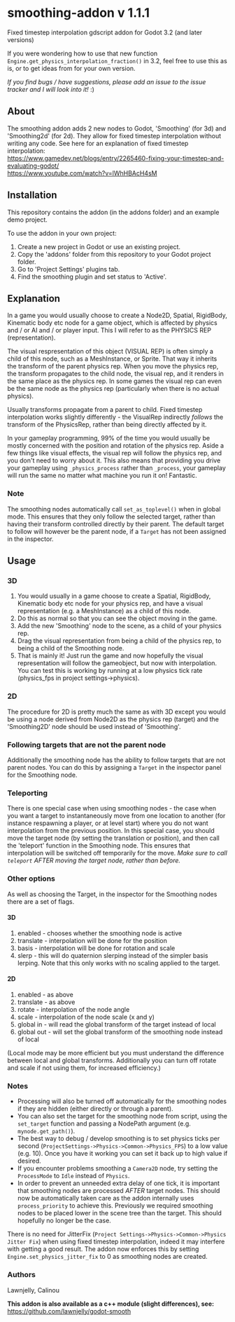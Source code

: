 # smoothing-addon v 1.1.1
Fixed timestep interpolation gdscript addon for Godot 3.2 (and later versions)

If you were wondering how to use that new function `Engine.get_physics_interpolation_fraction()` in 3.2, feel free to use this as is, or to get ideas from for your own version. 

_If you find bugs / have suggestions, please add an issue to the issue tracker and I will look into it!_ :)

## About
The smoothing addon adds 2 new nodes to Godot, 'Smoothing' (for 3d) and 'Smoothing2d' (for 2d). They allow for fixed timestep interpolation without writing any code. See here for an explanation of fixed timestep interpolation:<br/>
https://www.gamedev.net/blogs/entry/2265460-fixing-your-timestep-and-evaluating-godot/
<br/>
https://www.youtube.com/watch?v=lWhHBAcH4sM

## Installation

This repository contains the addon (in the addons folder) and an example demo project.

To use the addon in your own project:
1. Create a new project in Godot or use an existing project.
2. Copy the 'addons' folder from this repository to your Godot project folder.
3. Go to 'Project Settings' plugins tab.
4. Find the smoothing plugin and set status to 'Active'.

## Explanation
In a game you would usually choose to create a Node2D, Spatial, RigidBody, Kinematic body etc node for a game object, which is affected by physics and / or AI and / or player input. This I will refer to as the PHYSICS REP (representation).

The visual respresentation of this object (VISUAL REP) is often simply a child of this node, such as a MeshInstance, or Sprite. That way it inherits the transform of the parent physics rep. When you move the physics rep, the transform propagates to the child node, the visual rep, and it renders in the same place as the physics rep. In some games the visual rep can even be the same node as the physics rep (particularly when there is no actual physics).

Usually transforms propagate from a parent to child. Fixed timestep interpolation works slightly differently - the VisualRep indirectly _follows_ the transform of the PhysicsRep, rather than being directly affected by it.

In your gameplay programming, 99% of the time you would usually be mostly concerned with the position and rotation of the physics rep. Aside a few things like visual effects, the visual rep will follow the physics rep, and you don't need to worry about it. This also means that providing you drive your gameplay using `_physics_process` rather than `_process`, your gameplay will run the same no matter what machine you run it on! Fantastic.

### Note
The smoothing nodes automatically call `set_as_toplevel()` when in global mode. This ensures that they only follow the selected target, rather than having their transform controlled directly by their parent. The default target to follow will however be the parent node, if a `Target` has not been assigned in the inspector.

## Usage

### 3D
1. You would usually in a game choose to create a Spatial, RigidBody, Kinematic body etc node for your physics rep, and have a visual representation (e.g. a MeshInstance) as a child of this node.
2. Do this as normal so that you can see the object moving in the game.
3. Add the new 'Smoothing' node to the scene, as a child of your physics rep.
4. Drag the visual representation from being a child of the physics rep, to being a child of the Smoothing node.
5. That is mainly it! Just run the game and now hopefully the visual representation will follow the gameobject, but now with interpolation. You can test this is working by running at a low physics tick rate (physics_fps in project settings->physics).

### 2D
The procedure for 2D is pretty much the same as with 3D except you would be using a node derived from Node2D as the physics rep (target) and the 'Smoothing2D' node should be used instead of 'Smoothing'.

### Following targets that are not the parent node
Additionally the smoothing node has the ability to follow targets that are not parent nodes. You can do this by assigning a `Target` in the inspector panel for the Smoothing node.

### Teleporting
There is one special case when using smoothing nodes - the case when you want a target to instantaneously move from one location to another (for instance respawning a player, or at level start) where you do not want interpolation from the previous position. In this special case, you should move the target node (by setting the translation or position), and then call the 'teleport' function in the Smoothing node. This ensures that interpolation will be switched off temporarily for the move.
_Make sure to call `teleport` AFTER moving the target node, rather than before._

### Other options
As well as choosing the Target, in the inspector for the Smoothing nodes there are a set of flags.

#### 3D
1. enabled - chooses whether the smoothing node is active
2. translate - interpolation will be done for the position
3. basis - interpolation will be done for rotation and scale
4. slerp - this will do quaternion slerping instead of the simpler basis lerping. Note that this only works with no scaling applied to the target.

#### 2D
1. enabled - as above
2. translate - as above
3. rotate - interpolation of the node angle
4. scale - interpolation of the node scale (x and y)
5. global in - will read the global transform of the target instead of local
6. global out - will set the global transform of the smoothing node instead of local

(Local mode may be more efficient but you must understand the difference between local and global transforms. Additionally you can turn off rotate and scale if not using them, for increased efficiency.)

### Notes

* Processing will also be turned off automatically for the smoothing nodes if they are hidden (either directly or through a parent).
* You can also set the target for the smoothing node from script, using the `set_target` function and passing a NodePath argument (e.g. `mynode.get_path()`).
* The best way to debug / develop smoothing is to set physics ticks per second (`ProjectSettings->Physics->Common->Physics_FPS`) to a low value (e.g. 10). Once you have it working you can set it back up to high value if desired.
* If you encounter problems smoothing a `Camera2D` node, try setting the `ProcessMode` to `Idle` instead of `Physics`.
* In order to prevent an unneeded extra delay of one tick, it is important that smoothing nodes are processed _AFTER_ target nodes. This should now be automatically taken care as the addon internally uses `process_priority` to achieve this. Previously we required smoothing nodes to be placed lower in the scene tree than the target. This should hopefully no longer be the case.

There is no need for JitterFix (`Project Settings->Physics->Common->Physics Jitter Fix`) when using fixed timestep interpolation, indeed it may interfere with getting a good result. The addon now enforces this by setting `Engine.set_physics_jitter_fix` to 0 as smoothing nodes are created.

### Authors
Lawnjelly, Calinou

__This addon is also available as a c++ module (slight differences), see:__
https://github.com/lawnjelly/godot-smooth

